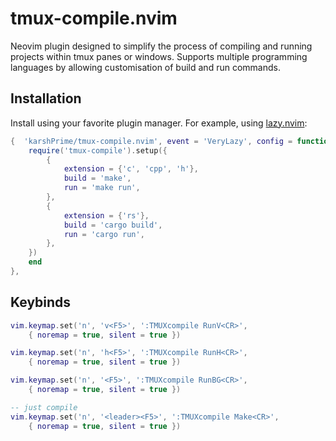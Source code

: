 # tmux-compile.nvim

Neovim plugin designed to simplify the process of compiling and running projects
within tmux panes or windows. Supports multiple programming languages by
allowing customisation of build and run commands.


## Installation

Install using your favorite plugin manager. For example, using
[lazy.nvim](https://github.com/folke/lazy.nvim):
```lua
{  'karshPrime/tmux-compile.nvim', event = 'VeryLazy', config = function()
    require('tmux-compile').setup({
        {
            extension = {'c', 'cpp', 'h'},
            build = 'make',
            run = 'make run',
        },
        {
            extension = {'rs'},
            build = 'cargo build',
            run = 'cargo run',
        },
    })
    end 
},
```

## Keybinds

```lua
vim.keymap.set('n', 'v<F5>', ':TMUXcompile RunV<CR>',
    { noremap = true, silent = true })

vim.keymap.set('n', 'h<F5>', ':TMUXcompile RunH<CR>',
    { noremap = true, silent = true })

vim.keymap.set('n', '<F5>', ':TMUXcompile RunBG<CR>',
    { noremap = true, silent = true })

-- just compile 
vim.keymap.set('n', '<leader><F5>', ':TMUXcompile Make<CR>',
    { noremap = true, silent = true })

```
